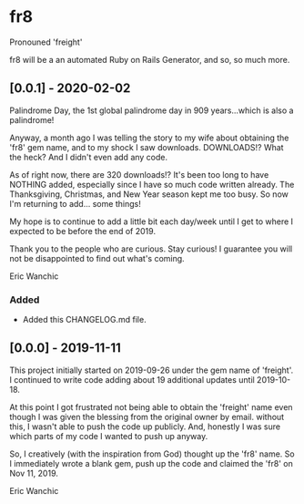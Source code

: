# fr8
Pronouned 'freight'

fr8 will be a an automated Ruby on Rails Generator, and so, so much more.
## [0.0.1] - 2020-02-02
Palindrome Day, the 1st global palindrome day in 909 years...which is also a palindrome!

Anyway, a month ago I was telling the story to my wife about obtaining the 'fr8' gem name, and to my shock I saw downloads. DOWNLOADS!? What the heck? And I didn't even add any code. 

As of right now, there are 320 downloads!? It's been too long to have NOTHING added, especially since I have so much code written already. The Thanksgiving, Christmas, and New Year season kept me too busy. So now I'm returning to add... some things!

My hope is to continue to add a little bit each day/week until I get to where I expected to be before the end of 2019.

Thank you to the people who are curious. Stay curious! I guarantee you will not be disappointed to find out what's coming.

Eric Wanchic

### Added
 - Added this CHANGELOG.md file.
 
## [0.0.0] - 2019-11-11
This project initially started on 2019-09-26 under the gem name of 'freight'. I continued to write code adding about 19 additional updates until 2019-10-18. 

At this point I got frustrated not being able to obtain the 'freight' name even though I was given the blessing from the original owner by email.  without this, I wasn't able to push the code up publicly. And, honestly I was sure which parts of my code I wanted to push up anyway.

So, I creatively (with the inspiration from God) thought up the 'fr8' name. So I immediately wrote a blank gem, push up the code and claimed the 'fr8' on Nov 11, 2019. 

Eric Wanchic